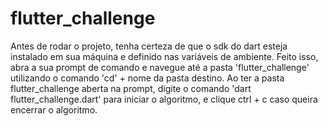 # flutter_challenge


Antes de rodar o projeto, tenha certeza de que o sdk do dart esteja instalado em sua máquina e definido nas variáveis de ambiente. Feito isso, abra a sua prompt de comando e navegue até a pasta 'flutter_challenge' utilizando o comando 'cd' + nome da pasta destino. Ao ter a pasta flutter_challenge aberta na prompt, digite o comando 'dart flutter_challenge.dart' para iniciar o algoritmo, e clique ctrl + c caso queira encerrar o algoritmo.
